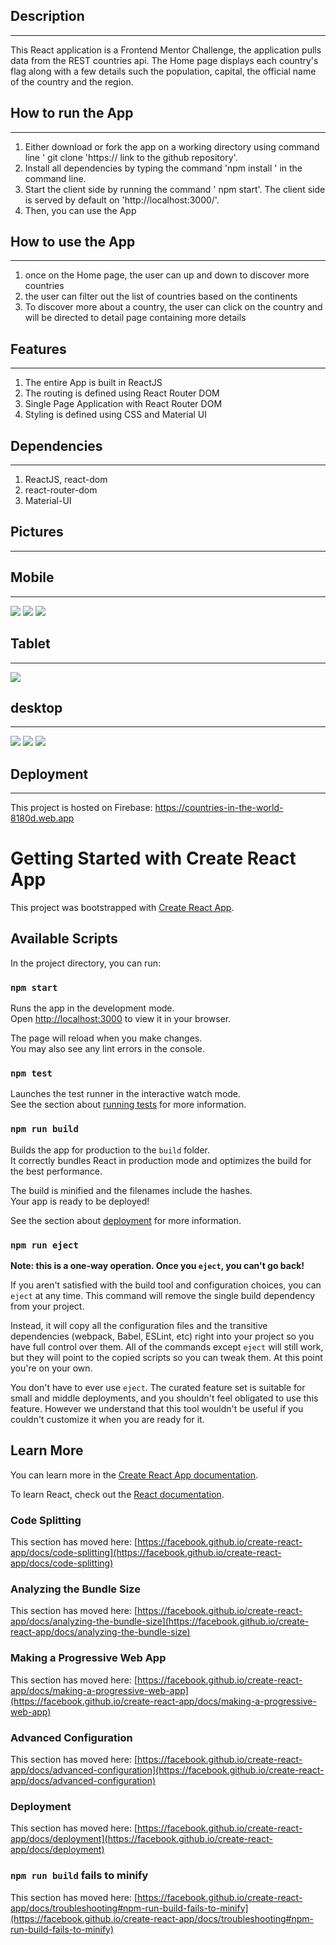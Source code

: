 ## Description
_______________

This React application is a Frontend Mentor Challenge, the application pulls data from the REST countries api.
The Home page displays each country's flag along with a few details such the population, capital, the official name of the country and the region.


## How to run the App
_____________________

1. Either download or fork the app on a working directory using command line ' git clone 'https:// link to the github repository'.
2. Install all dependencies by typing the command 'npm install ' in the command line.
3. Start the client side by running the command ' npm start'. The client side is served by default on 'http://localhost:3000/'.
4. Then, you can use the App

## How to use the App
______________________

1. once on the Home page, the user can up and down to discover more countries
2. the user can filter out the list of countries based on the continents
3. To discover more about a country, the user can click on the country and will be directed to detail page containing more details



## Features
____________
1. The entire App is built in ReactJS
2. The routing is defined using React Router DOM
3. Single Page Application with React Router DOM
4. Styling is defined using CSS and Material UI

## Dependencies
________________
1. ReactJS, react-dom
2. react-router-dom
3. Material-UI

## Pictures
___________
## Mobile
__________
![](Screen%20Shot%20country%20mobile1.png)
![](Screen%20Shot%20country%20mobile2.png)
![](Screen%20Shot%20country%20mobile3.png)

## Tablet
__________

![](Screen%20Shot%20country%20tablet1.png)

## desktop
____________

![](Screen%20Shot%20country%20desktop1.png)
![](Screen%20Shot%20country%20desktop2.png)
![](Screen%20Shot%20country%20desktop3.png)

## Deployment
_______________

This project is hosted on Firebase: https://countries-in-the-world-8180d.web.app


# Getting Started with Create React App

This project was bootstrapped with [Create React App](https://github.com/facebook/create-react-app).

## Available Scripts

In the project directory, you can run:

### `npm start`

Runs the app in the development mode.\
Open [http://localhost:3000](http://localhost:3000) to view it in your browser.

The page will reload when you make changes.\
You may also see any lint errors in the console.

### `npm test`

Launches the test runner in the interactive watch mode.\
See the section about [running tests](https://facebook.github.io/create-react-app/docs/running-tests) for more information.

### `npm run build`

Builds the app for production to the `build` folder.\
It correctly bundles React in production mode and optimizes the build for the best performance.

The build is minified and the filenames include the hashes.\
Your app is ready to be deployed!

See the section about [deployment](https://facebook.github.io/create-react-app/docs/deployment) for more information.

### `npm run eject`

**Note: this is a one-way operation. Once you `eject`, you can't go back!**

If you aren't satisfied with the build tool and configuration choices, you can `eject` at any time. This command will remove the single build dependency from your project.

Instead, it will copy all the configuration files and the transitive dependencies (webpack, Babel, ESLint, etc) right into your project so you have full control over them. All of the commands except `eject` will still work, but they will point to the copied scripts so you can tweak them. At this point you're on your own.

You don't have to ever use `eject`. The curated feature set is suitable for small and middle deployments, and you shouldn't feel obligated to use this feature. However we understand that this tool wouldn't be useful if you couldn't customize it when you are ready for it.

## Learn More

You can learn more in the [Create React App documentation](https://facebook.github.io/create-react-app/docs/getting-started).

To learn React, check out the [React documentation](https://reactjs.org/).

### Code Splitting

This section has moved here: [https://facebook.github.io/create-react-app/docs/code-splitting](https://facebook.github.io/create-react-app/docs/code-splitting)

### Analyzing the Bundle Size

This section has moved here: [https://facebook.github.io/create-react-app/docs/analyzing-the-bundle-size](https://facebook.github.io/create-react-app/docs/analyzing-the-bundle-size)

### Making a Progressive Web App

This section has moved here: [https://facebook.github.io/create-react-app/docs/making-a-progressive-web-app](https://facebook.github.io/create-react-app/docs/making-a-progressive-web-app)

### Advanced Configuration

This section has moved here: [https://facebook.github.io/create-react-app/docs/advanced-configuration](https://facebook.github.io/create-react-app/docs/advanced-configuration)

### Deployment

This section has moved here: [https://facebook.github.io/create-react-app/docs/deployment](https://facebook.github.io/create-react-app/docs/deployment)

### `npm run build` fails to minify

This section has moved here: [https://facebook.github.io/create-react-app/docs/troubleshooting#npm-run-build-fails-to-minify](https://facebook.github.io/create-react-app/docs/troubleshooting#npm-run-build-fails-to-minify)
